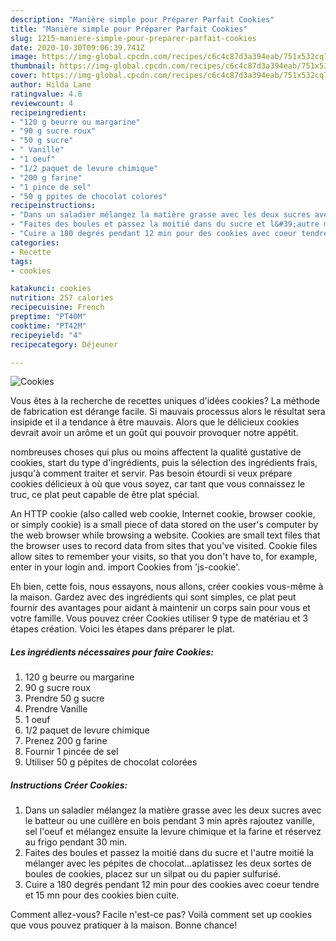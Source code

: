 ```yaml
---
description: "Manière simple pour Préparer Parfait Cookies"
title: "Manière simple pour Préparer Parfait Cookies"
slug: 1215-maniere-simple-pour-preparer-parfait-cookies
date: 2020-10-30T09:06:39.741Z
image: https://img-global.cpcdn.com/recipes/c6c4c87d3a394eab/751x532cq70/cookies-photo-principale-de-la-recette.jpg
thumbnail: https://img-global.cpcdn.com/recipes/c6c4c87d3a394eab/751x532cq70/cookies-photo-principale-de-la-recette.jpg
cover: https://img-global.cpcdn.com/recipes/c6c4c87d3a394eab/751x532cq70/cookies-photo-principale-de-la-recette.jpg
author: Hilda Lane
ratingvalue: 4.8
reviewcount: 4
recipeingredient:
- "120 g beurre ou margarine"
- "90 g sucre roux"
- "50 g sucre"
- " Vanille"
- "1 oeuf"
- "1/2 paquet de levure chimique"
- "200 g farine"
- "1 pince de sel"
- "50 g ppites de chocolat colores"
recipeinstructions:
- "Dans un saladier mélangez la matière grasse avec les deux sucres avec le batteur ou une cuillère en bois pendant 3 min après rajoutez vanille, sel l&#39;oeuf et mélangez ensuite la levure chimique et la farine et réservez au frigo pendant 30 min."
- "Faites des boules et passez la moitié dans du sucre et l&#39;autre moitié la mélanger avec les pépites de chocolat...aplatissez les deux sortes de boules de cookies, placez sur un silpat ou du papier sulfurisé."
- "Cuire a 180 degrés pendant 12 min pour des cookies avec coeur tendre et 15 mn pour des cookies bien cuite."
categories:
- Recette
tags:
- cookies

katakunci: cookies 
nutrition: 257 calories
recipecuisine: French
preptime: "PT40M"
cooktime: "PT42M"
recipeyield: "4"
recipecategory: Déjeuner

---
```



![Cookies](https://img-global.cpcdn.com/recipes/c6c4c87d3a394eab/751x532cq70/cookies-photo-principale-de-la-recette.jpg)

Vous êtes à la recherche de recettes uniques d'idées cookies? La méthode de fabrication est dérange facile. Si mauvais processus alors le résultat sera insipide et il a tendance à être mauvais. Alors que le délicieux cookies devrait avoir un arôme et un goût qui pouvoir provoquer notre appétit.

nombreuses choses qui plus ou moins affectent la qualité gustative de cookies, start du type d'ingrédients, puis la sélection des ingrédients frais, jusqu'à comment traiter et servir. Pas besoin étourdi si veux prépare cookies délicieux à où que vous soyez, car tant que vous connaissez le truc, ce plat peut capable de être plat spécial.

An HTTP cookie (also called web cookie, Internet cookie, browser cookie, or simply cookie) is a small piece of data stored on the user&#39;s computer by the web browser while browsing a website. Cookies are small text files that the browser uses to record data from sites that you&#39;ve visited. Cookie files allow sites to remember your visits, so that you don&#39;t have to, for example, enter in your login and. import Cookies from &#39;js-cookie&#39;.


Eh bien, cette fois, nous essayons, nous allons, créer cookies vous-même à la maison. Gardez avec des ingrédients qui sont simples, ce plat peut fournir des avantages pour aidant à maintenir un corps sain pour vous et votre famille. Vous pouvez créer Cookies utiliser 9 type de matériau et 3 étapes création. Voici les étapes dans préparer le plat.

<!--inarticleads1-->

##### Les ingrédients nécessaires pour faire Cookies:

1.  120 g beurre ou margarine
1.  90 g sucre roux
1. Prendre 50 g sucre
1. Prendre  Vanille
1.  1 oeuf
1.  1/2 paquet de levure chimique
1. Prenez 200 g farine
1. Fournir 1 pincée de sel
1. Utiliser 50 g pépites de chocolat colorées




<!--inarticleads2-->

##### Instructions Créer Cookies:

1. Dans un saladier mélangez la matière grasse avec les deux sucres avec le batteur ou une cuillère en bois pendant 3 min après rajoutez vanille, sel l&#39;oeuf et mélangez ensuite la levure chimique et la farine et réservez au frigo pendant 30 min.
1. Faites des boules et passez la moitié dans du sucre et l&#39;autre moitié la mélanger avec les pépites de chocolat...aplatissez les deux sortes de boules de cookies, placez sur un silpat ou du papier sulfurisé.
1. Cuire a 180 degrés pendant 12 min pour des cookies avec coeur tendre et 15 mn pour des cookies bien cuite.





Comment allez-vous? Facile n'est-ce pas? Voilà comment set up cookies que vous pouvez pratiquer à la maison. Bonne chance!
